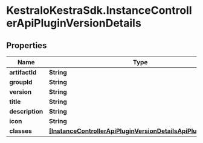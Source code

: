 # KestraIoKestraSdk.InstanceControllerApiPluginVersionDetails

## Properties

Name | Type | Description | Notes
------------ | ------------- | ------------- | -------------
**artifactId** | **String** |  | [optional] 
**groupId** | **String** |  | [optional] 
**version** | **String** |  | [optional] 
**title** | **String** |  | [optional] 
**description** | **String** |  | [optional] 
**icon** | **String** |  | [optional] 
**classes** | [**[InstanceControllerApiPluginVersionDetailsApiPluginClasses]**](InstanceControllerApiPluginVersionDetailsApiPluginClasses.md) |  | [optional] 


